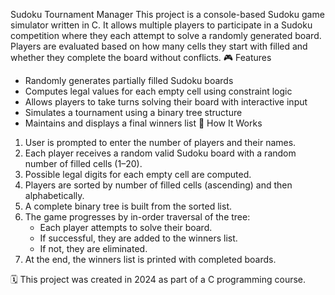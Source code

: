 Sudoku Tournament Manager
This project is a console-based Sudoku game simulator written in C. It allows multiple players to participate in a Sudoku competition where they each attempt to solve a randomly generated board. Players are evaluated based on how many cells they start with filled and whether they complete the board without conflicts.
🎮 Features
- Randomly generates partially filled Sudoku boards
- Computes legal values for each empty cell using constraint logic
- Allows players to take turns solving their board with interactive input
- Simulates a tournament using a binary tree structure
- Maintains and displays a final winners list
🧠 How It Works

1. User is prompted to enter the number of players and their names.
2. Each player receives a random valid Sudoku board with a random number of filled cells (1–20).
3. Possible legal digits for each empty cell are computed.
4. Players are sorted by number of filled cells (ascending) and then alphabetically.
5. A complete binary tree is built from the sorted list.
6. The game progresses by in-order traversal of the tree:
   - Each player attempts to solve their board.
   - If successful, they are added to the winners list.
   - If not, they are eliminated.
7. At the end, the winners list is printed with completed boards.

🗓️ This project was created in 2024 as part of a C programming course.
